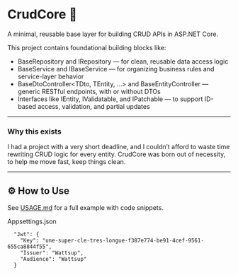 ﻿# CrudCore 🧱
A minimal, reusable base layer for building CRUD APIs in ASP.NET Core.

This project contains foundational building blocks like:
- BaseRepository<T> and IRepository<T> — for clean, reusable data access logic
- BaseService<T> and IBaseService<T> — for organizing business rules and service-layer behavior
- BaseDtoController<TDto, TEntity, ...> and BaseEntityController<TEntity> — generic RESTful endpoints, with or without DTOs
- Interfaces like IEntity, IValidatable, and IPatchable — to support ID-based access, validation, and partial updates

---

### Why this exists

I had a project with a very short deadline, and I couldn’t afford to waste time rewriting CRUD logic for every entity.
CrudCore was born out of necessity, to help me move fast, keep things clean.

---

## ⚙️ How to Use

See [USAGE.md](./USAGE.md) for a full example with code snippets.

Appsettings.json

```
  "Jwt": {
    "Key": "une-super-cle-tres-longue-f387e774-be91-4cef-9561-655ca8844f55",
    "Issuer": "Wattsup",
    "Audience": "Wattsup"
  }
```